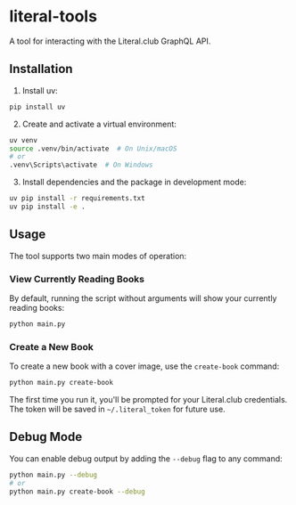 # literal-tools

A tool for interacting with the Literal.club GraphQL API.

## Installation

1. Install uv:
```bash
pip install uv
```

2. Create and activate a virtual environment:
```bash
uv venv
source .venv/bin/activate  # On Unix/macOS
# or
.venv\Scripts\activate  # On Windows
```

3. Install dependencies and the package in development mode:
```bash
uv pip install -r requirements.txt
uv pip install -e .
```

## Usage

The tool supports two main modes of operation:

### View Currently Reading Books
By default, running the script without arguments will show your currently reading books:
```bash
python main.py
```

### Create a New Book
To create a new book with a cover image, use the `create-book` command:
```bash
python main.py create-book
```

The first time you run it, you'll be prompted for your Literal.club credentials. The token will be saved in `~/.literal_token` for future use.

## Debug Mode
You can enable debug output by adding the `--debug` flag to any command:
```bash
python main.py --debug
# or
python main.py create-book --debug
```
